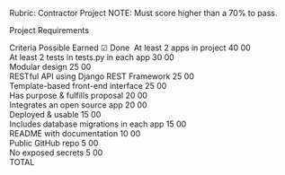Rubric: Contractor Project
NOTE: Must score higher than a 70% to pass.

Project Requirements

Criteria	Possible	Earned	☑ Done
 ️
At least 2 apps in project	40	00	
At least 2 tests in tests.py in each app	30	00	
Modular design	25	00	
RESTful API using Django REST Framework	25	00	
Template-based front-end interface	25	00	
Has purpose & fulfills proposal	20	00	
Integrates an open source app	20	00	
Deployed & usable	15	00	
Includes database migrations in each app	15	00	
README with documentation	10	00	
Public GitHub repo	5	00	
No exposed secrets	5	00	
TOTAL
